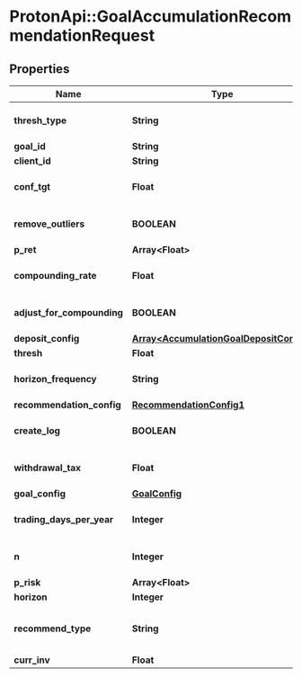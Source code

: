# ProtonApi::GoalAccumulationRecommendationRequest

## Properties
Name | Type | Description | Notes
------------ | ------------- | ------------- | -------------
**thresh_type** | **String** |  | [optional] [default to &#39;perc&#39;]
**goal_id** | **String** |  | [optional] 
**client_id** | **String** |  | [optional] 
**conf_tgt** | **Float** |  | [optional] [default to 0.9]
**remove_outliers** | **BOOLEAN** |  | [optional] [default to true]
**p_ret** | **Array&lt;Float&gt;** |  | 
**compounding_rate** | **Float** |  | [optional] [default to 0.0]
**adjust_for_compounding** | **BOOLEAN** |  | [optional] [default to false]
**deposit_config** | [**Array&lt;AccumulationGoalDepositConfig&gt;**](AccumulationGoalDepositConfig.md) |  | [optional] 
**thresh** | **Float** |  | [optional] 
**horizon_frequency** | **String** |  | [optional] [default to &#39;year&#39;]
**recommendation_config** | [**RecommendationConfig1**](RecommendationConfig1.md) |  | [optional] 
**create_log** | **BOOLEAN** |  | [optional] [default to false]
**withdrawal_tax** | **Float** |  | [optional] [default to 0.0]
**goal_config** | [**GoalConfig**](GoalConfig.md) |  | [optional] 
**trading_days_per_year** | **Integer** |  | [optional] [default to 252]
**n** | **Integer** |  | [optional] [default to 1000]
**p_risk** | **Array&lt;Float&gt;** |  | 
**horizon** | **Integer** |  | [optional] 
**recommend_type** | **String** |  | [optional] [default to &#39;horizon&#39;]
**curr_inv** | **Float** |  | [optional] 



